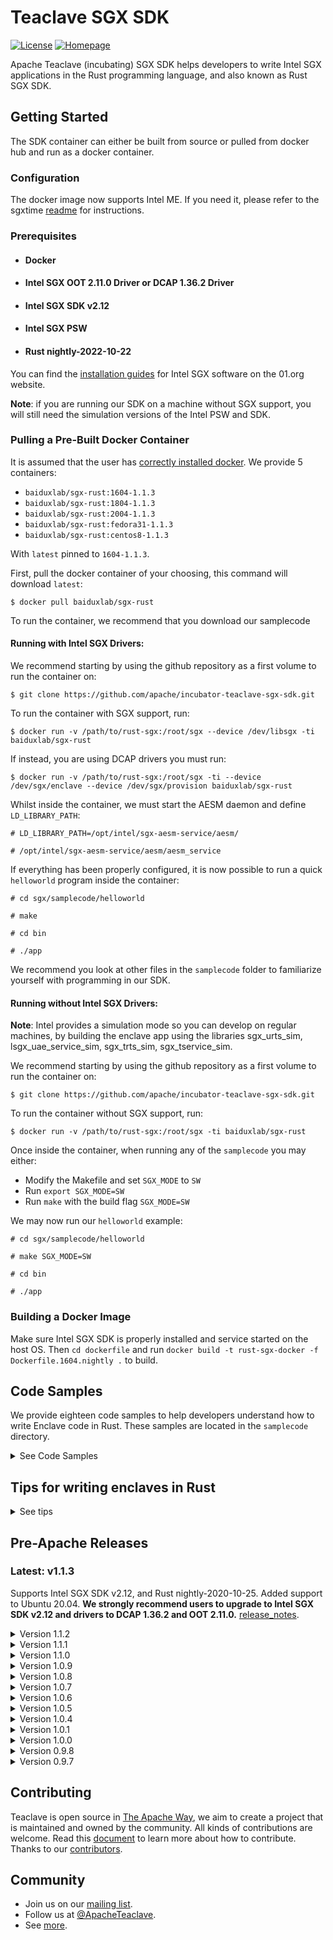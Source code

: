 # Teaclave SGX SDK

[![License](https://img.shields.io/badge/license-Apache-green.svg)](LICENSE)
[![Homepage](https://img.shields.io/badge/site-homepage-blue)](https://teaclave.apache.org/)

Apache Teaclave (incubating) SGX SDK helps developers to write Intel SGX
applications in the Rust programming language, and also known as Rust SGX SDK.

## Getting Started

The SDK container can either be built from source or pulled from docker hub and
run as a docker container.

### Configuration

The docker image now supports Intel ME. If you need it, please refer to the
sgxtime [readme](documents/sgxtime.md) for instructions.

### Prerequisites

* #### Docker
* #### Intel SGX OOT 2.11.0 Driver or DCAP 1.36.2 Driver
* #### Intel SGX SDK v2.12
* #### Intel SGX PSW
* #### Rust nightly-2022-10-22

You can find the [installation guides](https://download.01.org/intel-sgx/sgx-linux/2.9/docs/) for Intel SGX software on the 01.org website.

**Note**: if you are running our SDK on a machine without SGX support, you will still need the simulation versions of the Intel PSW and SDK.

### Pulling a Pre-Built Docker Container

It is assumed that the user has [correctly installed docker](https://docs.docker.com/get-docker/). We provide 5 containers:

* `baiduxlab/sgx-rust:1604-1.1.3`
* `baiduxlab/sgx-rust:1804-1.1.3`
* `baiduxlab/sgx-rust:2004-1.1.3`
* `baiduxlab/sgx-rust:fedora31-1.1.3`
* `baiduxlab/sgx-rust:centos8-1.1.3`

With `latest` pinned to `1604-1.1.3`.

First, pull the docker container of your choosing, this command will download `latest`:
```
$ docker pull baiduxlab/sgx-rust
```
To run the container, we recommend that you download our samplecode

#### Running with Intel SGX Drivers:

We recommend starting by using the github repository as a first volume to run the container on:
```
$ git clone https://github.com/apache/incubator-teaclave-sgx-sdk.git
```
To run the container with SGX support, run:
```
$ docker run -v /path/to/rust-sgx:/root/sgx --device /dev/libsgx -ti baiduxlab/sgx-rust
```
If instead, you are using DCAP drivers you must run:
```
$ docker run -v /path/to/rust-sgx:/root/sgx -ti --device /dev/sgx/enclave --device /dev/sgx/provision baiduxlab/sgx-rust
```
Whilst inside the container, we must start the AESM daemon and define `LD_LIBRARY_PATH`:
```
# LD_LIBRARY_PATH=/opt/intel/sgx-aesm-service/aesm/

# /opt/intel/sgx-aesm-service/aesm/aesm_service
```
If everything has been properly configured, it is now possible to run a quick `helloworld` program inside the container:
```
# cd sgx/samplecode/helloworld

# make

# cd bin

# ./app
```
We recommend you look at other files in the `samplecode` folder to familiarize yourself with programming in our SDK.

#### Running without Intel SGX Drivers:

**Note**: Intel provides a simulation mode so you can develop on regular machines, by building the enclave app using the libraries sgx_urts_sim, lsgx_uae_service_sim, sgx_trts_sim, sgx_tservice_sim.

We recommend starting by using the github repository as a first volume to run the container on:
```
$ git clone https://github.com/apache/incubator-teaclave-sgx-sdk.git
```
To run the container without SGX support, run:
```
$ docker run -v /path/to/rust-sgx:/root/sgx -ti baiduxlab/sgx-rust
```
Once inside the container, when running any of the `samplecode` you may either:
- Modify the Makefile and set `SGX_MODE` to `SW`
- Run `export SGX_MODE=SW`
- Run `make` with the build flag `SGX_MODE=SW`

We may now run our `helloworld` example:

```
# cd sgx/samplecode/helloworld

# make SGX_MODE=SW

# cd bin

# ./app
```
### Building a Docker Image

Make sure Intel SGX SDK is properly installed and service started on the host OS. Then `cd dockerfile` and run `docker build -t rust-sgx-docker -f Dockerfile.1604.nightly .` to build.

## Code Samples

We provide eighteen code samples to help developers understand how to write Enclave code in Rust. These samples are located in the `samplecode` directory.

<details>
<summary>See Code Samples</summary>

* `helloworld` is a very simple app. It shows some basic usages of argument passing, Rust string and ECALL/OCALLs.

* `crypto` shows the usage of crypto APIs provided by Intel SGX libraries. It does some crypto calculations inside the enclave, which is recommended in most circumstances.

* `localattestation` is a sample ported from the original Intel SGX SDK. It shows how to do local attestation in Rust programming language.

* `sealeddata` sample shows how to seal secret data in an enclave and how to verify the sealed data.

* `thread` sample is a sample ported from the original Intel SGX SDK, showing some basic usages of threading APIs.

* `remoteattestation` sample shows how to make remote attestation with Rust SGX SDK. The sample is forked from [linux-sgx-attestation](https://github.com/svartkanin/linux-sgx-remoteattestation) and credits to Blackrabbit (blackrabbit256@gmail.com). The enclave in Rust is shipped in this sample and Makefiles are modified accordingly.

* `hugemem` sample shows how to use huge mem in SGX enclave. In this sample, we allocate reserve 31.75GB heap space and allocate 31.625GB buffers!

* `file` sample shows how to read/write files in SGX enclave.

* `hello-rust` is the helloworld sample writtin in pure Rust.

* `backtrace` is a sample showing how to enabling backtrace mechanism inside the enclave.

* `unit-test` shows the way of writing unit tests and conduct unit testing.

* `zlib-lazy-static-sample` shows how to use ported third party crates inside enclave.

* `machine-learning` shows how to use [rusty-machine](https://github.com/AtheMathmo/rusty-machine) for machine learning inside Intel SGX enclave.

* `tls` contains a pair of TLS client/server runs perfectly in SGX enclave!

* `sgxtime` shows how to acquire trusted timestamp via Intel ME. Please refer to this [instruction](documents/sgxtime.md) for detail.

* `protobuf` shows how to use the ported `rust-protobuf` to pass messages to the enclave using protobuf. Please install protobuf-compiler by `apt-get install protobuf-compiler` and protobuf-codegen by `cargo install protobuf-codegen --vers=2.8.1` before compiling this sample.

* `wasmi` shows how to pass WebAssembly test suites using the ported WebAssembly interpreter.

* `psi` is a prototype solution of the Private-Set-Intersection problem.

* `secretsharing` shows the usage of Shamir sharing in Rust-SGX environment (provided by @davidp94).

* `switchless` shows the usage of latest "switchless" execution model provided by intel. Please pay attention to the Makefile and the position of link flag "-lsgx_tswitchless".

* `mutual-ra` provides remote attestation based TLS connection between SGX enclaves. See the [readme](samplecode/mutual-ra/Readme.md) for details.

* `ue-ra` provides remote attestation based TLS connection between an untrusted party and one SGX enclave. See the [readme](samplecode/ue-ra/Readme.md) for details.

* `sgx-cov` shows how to use lcov with Rust SGX enclave to generate code coverage report. See the [readme](samplecode/sgx-cov/Readme.md) for details.

* `tcmalloc` shows how to link Rust-SGX enclave with tcmalloc (provided by Intel SGX SDK), and test its performance with different kinds of workload.
</details>

## Tips for writing enclaves in Rust

<details>
<summary>See tips</summary>

## Writing EDL

* For fixed-length array in ECALL/OCALL definition, declare it as an array.  For dynamic-length array, use the keyword `size=` to let the Intel SGX knows how many bytes should be copied.

## ECALL Function Naming

* Add `#[no_mangle]` for every ECALL function.

## Passing/returning arrays

* For dynamic-length array, the only way is to use raw pointers in Rust. There are several functions to get/set data using raw pointers such as [`offset`](https://doc.rust-lang.org/1.9.0/std/primitive.pointer.html#method.offset) method. One can also use [`slice::from_raw_parts`](https://doc.rust-lang.org/std/slice/fn.from_raw_parts.html) to convert the array to a slice.

* For Fixed-length array, the above method is acceptable. And according to discussions in [issue 30382](https://github.com/rust-lang/rust/issues/30382) and [issue 31227](https://github.com/rust-lang/rust/issues/31227), thin-pointers (such as fixed-length array) are FFI-safe for now, but undocumented. In the sample codes, we use fixed-length arrays for passing and returning some fixed-length data.
</details>

## Pre-Apache Releases

### Latest: v1.1.3

Supports Intel SGX SDK v2.12, and Rust nightly-2020-10-25. Added support to Ubuntu 20.04. **We strongly recommend users to upgrade to Intel SGX SDK v2.12 and drivers to DCAP 1.36.2 and OOT 2.11.0.** [release_notes](release_notes.md).

<details>
<summary>Version 1.1.2</summary>

### v1.1.2

Supports Intel SGX SDK v2.9.1, and Rust nightly-2020-04-07. v1.1.2 provides a handy crate `sgx_signal`, which enables signal capture. One can easily find the place where exception happens and finally triggered `ud2`. And we added `Backtrace::capture` in sgx_tstd. With the help of Intel SGX SDk v2.9.1's patch, dtor of thread local storage finally works on regular SGX thread and pthread thread. Removed sgx_core_futures since Rust is supporting `async`/`await` in `no_std` environment. Please refer to [release_notes](release_notes.md) for more details.
</details>

<details>
<summary>Version 1.1.1</summary>

### v1.1.1

Supports Intel SGX SDK v2.9, and Rust nightly-2020-03-12. v1.1.1 contains a bunch of bug fix and new proc macro `sgx_align` to help with aligning given structure. For LVI migigation, it only works on C/C++ parts (EDL headers/Intel's libs) and supports both two modes: `MITIGATION-CVE-2020-0551=LOAD` or `MITIGATION-CVE-2020-0551=CF`. To enable it, one need `env "MITIGATION-CVE-2020-0551=LOAD"` to set this environment variable. For detailed information, please refer to [release_notes](release_notes.md) for more details.
</details>

<details>
<summary>Version 1.1.0</summary>

### v1.1.0

Supports Intel SGX SDK v2.7.1, and Rust nightly-2019-11-25. v1.1.0 brings up dynamic static supports by `thread::spawn`, and almost everything of `std::sync`. Also v1.1.0 benefits from Intel SGX SDK's aligned memory allocation primitives to mitigate [INTEL-SA-00219](https://github.com/apache/incubator-mesatee-sgx/wiki/Mitigation-of-Intel-SA-00219-in-Rust-SGX). Besides, we enabled [`is_x86_feature_detected!`](https://github.com/apache/incubator-mesatee-sgx/wiki/%60is_x86_feature_detected%60-in-Rust-SGX-SDK) by parsing a hidden global CPU feature indicator initialized by Intel SGX urts/trts. And we provided Dockerfile for Fedora 27. For detailed information, please refer to [release_notes](release_notes.md) for more details.
</details>

<details>
<summary>Version 1.0.9</summary>

### v1.0.9 Release

Supports Intel SGX SDK v2.6, and Rust nightly-2019-08-01. Bumps everything to edition. Removed third_party directory since we have all of those dependencies forked and maintained with merge bot. Since Intel SGX SDK v2.6 imports some breaking changes in global thread metata, thread local features of v1.0.9 is not works on Intel SGX SDK v2.5. EDL and common headers are changed respectively. For detailed information, please refer to [release_notes](release_notes.md) for more details.
</details>

<details>
<summary>Version 1.0.8</summary>

### v1.0.8 Release

Supports the most recent Rust nightly (nightly-2019-05-22) and Rust stable (stable-2019-05-14). Code coverage support has been added to sgx_cov. Bug fixes in memory allocator and panicking routines. New third party libraries to support kvdb-memorydb. Please refer to [release_notes](release_notes.md) for more details.
</details>

<details>
<summary>Version 1.0.7</summary>

### v1.0.7 Release

Supports Intel SGX SDK v2.5. Master branch supports Rust nightly build (nightly-2019-04-26) and stable branch supports Rust stable build (stable-2019-04-25).  Refactored `sgx_tstd` to support `mio`. More sample codes added, including Java/Go clients for ue-ra (Thanks to @bradyjoestar)!. And we are maintaining forks of popular crates on Github organization [mesalock-linux](https://github.com/mesalock-linux). The ported crates are syncing with the original crates with the help of [Pull](https://pull.now.sh) bot and we manually port almost all tests from the original crates to test if the ported crate works well in SGX. Please refer to [release_notes](release_notes.md) for further details.

We changed the built-in EDL files. Please carefully upgrade your EDL files on `import` statements. If you encountered any problems during compilation, please create issue and let me know. Thanks!

**ATTENTION**: (Ubuntu Channel) Starts from Intel SGX SDK 2.8, `aesmd` requires a environment variable to start. If you are using docker, please start `aesmd` as:
```
LD_LIBRARY_PATH=/opt/intel/sgx-aesm-service/aesm /opt/intel/sgx-aesm-service/aesm/aesm_service
```

Starts from Intel SGX SDK 2.5, `aesmd` requires a environment variable to start. If you are using docker, please start `aesmd` as:
```
LD_LIBRARY_PATH=/opt/intel/libsgx-enclave-common/aesm /opt/intel/libsgx-enclave-common/aesm/aesm_service
```

(CentOS Channel) As of 2.6, CentOS branch of Intel SGX SDK is still in format of bin executable. Please start the `aesmd` as past:
```
LD_LIBRARY_PATH=/opt/intel/sgxpsw/aesm /opt/intel/sgxpsw/aesm/aesm_service
```
</details>

<details>
<summary>Version 1.0.6</summary>

### v1.0.6 Release
Fix bugs in sgx_alloc, sgx_types, ucd-generate and improve sgx_tunittest. Added rust-base58. Thanks to @elichai, @cbeck88, @brenzi and @nhynes.
</details>

<details>
<summary>Version 1.0.5</summary>

### v1.0.5 Release
This version supports Rust nightly build (nightly-2019-01-28, v1.34.0) in the master branch and the most recent stable build (stable-2019-01-16, v1.32.0) in the rust-stable branch. It supports the latest Intel SGX SDK **v2.4.0** and Ubuntu Linux 16.04+18.04. We provide support to Intel's Protected Code Loader. We provide sgx_ucrypto and sgx_crypto_helper for using SGX-style crypto primitives in untrusted app and RSA keypair serialization/deserialization in both trusted and untrusted programs. We re-organize ocall related interfaces and provide them in a new crate sgx_libc with a bunch of new ocall functions. In addition, we port net2 to SGX. Please refer to [release_notes](release_notes.md) for further details.
</details>
<details>
<summary>Version 1.0.4</summary>

### v1.0.4 Release
This version supports Rust nightly build (nightly-2018-10-01) in the master branch and the most recent stable build (stable-2018-09-25) in the rust-stable branch. It supports the latest Intel SGX SDK **v2.3.1** and Ubuntu Linux 18.04. It now contains further third party libraries including: bit-vec, chrono, erased-serde, fxhash, nan-preserving-float, num-bigint, quick-error, raft-rs, time, webpki-roots, and yasna. Some third party libraries, like untrusted, parity-wasm and lazy-static, are removed because they support `no_std` and can be used directly from crates.io. We strongly recommend developers upgrade to v1.0.4 and use the most recent Rust release to build it due to the [Security advisory for the standard library](https://blog.rust-lang.org/2018/09/21/Security-advisory-for-std.html). Please refer to [release_notes](release_notes.md) for further details.
</details>

<details>
<summary>Version 1.0.1</summary>

### v1.0.1 Release
This version supports the Rust nightly build (nightly-2018-07-16) in master branch and the most recent Rust stable build (stable-2018-07-10). And it supports the latest Intel SGX SDK **v2.2**. New third party libraries include: bytes, http, iovec, rust-crypto, rust-fnv and rust-threshold-secret-sharing. New code sample 'secretsharing' and 'rust-threshold-secret-sharing' is provided by @davidp94. Please refer to [release_notes](release_notes.md) for further details.
</details>

<details>
<summary>Version 1.0.0</summary>

### v1.0.0 Release
We proudly announce v1.0.0 of rust-sgx-sdk! We port Parity's [Webassembly Interpreter](https://github.com/paritytech/wasmi) to Intel SGX and provide a full functional in-enclave [wasmi sample](samplecode/wasmi), and a [sample solution](samplecode/psi) of two-party private-set-intersection resisting side-channel attacks! From this version, we start to support most recent stable branch of Rust instead of nightly for better stability and future production use. Thus, the [stable branch](https://github.com/apache/teaclave-sgx-sdk/tree/rust-stable) of v1.0.0 supports the most recent Rust stable toolchain (1.26.0 stable-2018-05-07), while the master only supports Rust nightly toolchain of nightly-2018-04-11. Please refer to [release_notes](release_notes.md) for further details.
</details>

<details>
<summary>Version 0.9.8</summary>

### v0.9.8 Release
This version provides security updates regards to recent Spectre attacks in Intel SGX, and supports **Rust stable (2018-03-01)** (in branch named 'rust-stable'). It contains support of [Intel SGX SDK 2.1.2](https://download.01.org/intel-sgx/linux-2.1.2/) and a series of API functions to stop speculative execution on demand. In addition, we provide a ported version of [rust-protobuf](https://crates.io/crates/protobuf) v1.4.4. Please refer to [release_notes](release_notes.md) for further details.
</details>

<details>
<summary>Version 0.9.7</summary>

### v0.9.7 Release
This version provides a new namespace: `sgx_tstd::untrusted`, including `sgx_tstd::untrusted::fs` `sgx_tstd::untrusted::time` and `sgx_tstd::untrusted::path`, providing supports to operation to ocalls in a **untrusted** namespace. The **untrusted** namespace is always enabled no matter `untrusted_*` is set or not. We **urge** the developers to use the `sgx_tstd::untrusted` namespace to port their crates, instead of using the `untrusted_` series of features. Also, we renamed the `untrusted_net` feature to `net` for feature name unification. Please refer to [release_notes](release_notes.md) for further details.
</details>

## Contributing

Teaclave is open source in [The Apache Way](https://www.apache.org/theapacheway/),
we aim to create a project that is maintained and owned by the community. All
kinds of contributions are welcome. Read this [document](CONTRIBUTING.md) to
learn more about how to contribute. Thanks to our
[contributors](https://teaclave.apache.org/contributors/).

## Community

- Join us on our [mailing list](https://lists.apache.org/list.html?dev@teaclave.apache.org).
- Follow us at [@ApacheTeaclave](https://twitter.com/ApacheTeaclave).
- See [more](https://teaclave.apache.org/community/).
